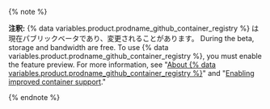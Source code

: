 {% note %}

**注釈:** {% data variables.product.prodname_github_container_registry %} は現在パブリックベータであり、変更されることがあります。 During the beta, storage and bandwidth are free. To use {% data variables.product.prodname_github_container_registry %}, you must enable the feature preview. For more information, see "[About {% data variables.product.prodname_github_container_registry %}](/packages/getting-started-with-github-container-registry/about-github-container-registry)" and "[Enabling improved container support](/packages/getting-started-with-github-container-registry/enabling-improved-container-support)."

{% endnote %}
